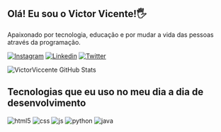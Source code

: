 ## Olá! Eu sou o Victor Vicente!🖐️

Apaixonado por tecnologia, educação e por mudar a vida das pessoas através da programação.

[![Instagram](https://img.shields.io/badge/Instagram-E4405F?style=for-the-badge&logo=instagram&logoColor=white)](https://instagram.com/victorviccente)
[![Linkedin](https://img.shields.io/badge/LinkedIn-0077B5?style=for-the-badge&logo=linkedin&logoColor=white)](https://www.linkedin.com/in/victor-vicente-44093415a/)
[![Twitter](https://img.shields.io/badge/Twitter-1DA1F2?style=for-the-badge&logo=twitter&logoColor=white)](https://twitter.com/victorviccente_)

![VictorViccente GitHub Stats](https://github-readme-stats.vercel.app/api?username=victorviccente&show_icons=true&theme=dracula&count_private=true)

## Tecnologias que eu uso no meu dia a dia de desenvolvimento

<div style="display: inline_block">
  <img align="center" alt="html5" src="https://img.shields.io/badge/HTML5-E34F26?style=for-the-badge&logo=html5&logoColor=white" />
  <img align="center" alt="css" src="https://img.shields.io/badge/CSS3-1572B6?style=for-the-badge&logo=css3&logoColor=white" />
  <img align="center" alt="js" src="https://img.shields.io/badge/JavaScript-323330?style=for-the-badge&logo=javascript&logoColor=F7DF1E" />
  <img align="center" alt="python" src="https://img.shields.io/badge/Python-14354C?style=for-the-badge&logo=python&logoColor=white" />
  <img align="center" alt="java" src="https://img.shields.io/badge/Java-ED8B00?style=for-the-badge&logo=openjdk&logoColor=white" />
  
</div><br/>


